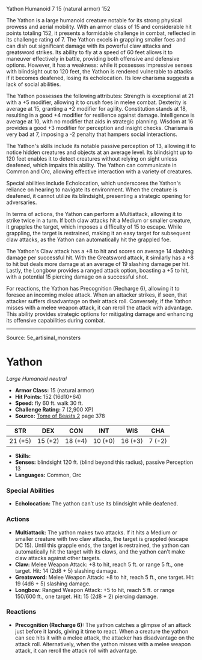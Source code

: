 <MonsterName/>Yathon</MonsterName>
<CreatureType/>Humanoid</CreatureType>
<CR/>7</CR>
<AC/>15 (natural armor)</AC>
<HP/>152</HP>
<summary>The Yathon is a large humanoid creature notable for its strong physical prowess and aerial mobility. With an armor class of 15 and considerable hit points totaling 152, it presents a formidable challenge in combat, reflected in its challenge rating of 7. The Yathon excels in grappling smaller foes and can dish out significant damage with its powerful claw attacks and greatsword strikes. Its ability to fly at a speed of 60 feet allows it to maneuver effectively in battle, providing both offensive and defensive options. However, it has a weakness: while it possesses impressive senses with blindsight out to 120 feet, the Yathon is rendered vulnerable to attacks if it becomes deafened, losing its echolocation. Its low charisma suggests a lack of social abilities.</summary>

<detail>

The Yathon possesses the following attributes: Strength is exceptional at 21 with a +5 modifier, allowing it to crush foes in melee combat. Dexterity is average at 15, granting a +2 modifier for agility. Constitution stands at 18, resulting in a good +4 modifier for resilience against damage. Intelligence is average at 10, with no modifier that aids in strategic planning. Wisdom at 16 provides a good +3 modifier for perception and insight checks. Charisma is very bad at 7, imposing a -2 penalty that hampers social interactions.

The Yathon's skills include its notable passive perception of 13, allowing it to notice hidden creatures and objects at an average level. Its blindsight up to 120 feet enables it to detect creatures without relying on sight unless deafened, which impairs this ability. The Yathon can communicate in Common and Orc, allowing effective interaction with a variety of creatures.

Special abilities include Echolocation, which underscores the Yathon's reliance on hearing to navigate its environment. When the creature is deafened, it cannot utilize its blindsight, presenting a strategic opening for adversaries.

In terms of actions, the Yathon can perform a Multiattack, allowing it to strike twice in a turn. If both claw attacks hit a Medium or smaller creature, it grapples the target, which imposes a difficulty of 15 to escape. While grappling, the target is restrained, making it an easy target for subsequent claw attacks, as the Yathon can automatically hit the grappled foe. 

The Yathon's Claw attack has a +8 to hit and scores on average 14 slashing damage per successful hit. With the Greatsword attack, it similarly has a +8 to hit but deals more damage at an average of 19 slashing damage per hit. Lastly, the Longbow provides a ranged attack option, boasting a +5 to hit, with a potential 15 piercing damage on a successful shot.

For reactions, the Yathon has Precognition (Recharge 6), allowing it to foresee an incoming melee attack. When an attacker strikes, if seen, that attacker suffers disadvantage on their attack roll. Conversely, if the Yathon misses with a melee weapon attack, it can reroll the attack with advantage. This ability provides strategic options for mitigating damage and enhancing its offensive capabilities during combat.</detail>



---

Source: 5e_artisinal_monsters

# Yathon

*Large* *Humanoid* *neutral*

- **Armor Class:** 15 (natural armor)
- **Hit Points:** 152 (16d10+64)
- **Speed:** fly 60 ft. walk 30 ft.
- **Challenge Rating:** 7 (2,900 XP)
- **Source:** [Tome of Beasts 2](https://koboldpress.com/kpstore/product/tome-of-beasts-2-for-5th-edition) page 378

| STR | DEX | CON | INT | WIS | CHA |
| --- | --- | --- | --- | --- | --- |
| 21 (+5) | 15 (+2) | 18 (+4) | 10 (+0) | 16 (+3) | 7 (-2) |

- **Skills:** 
- **Senses:** blindsight 120 ft. (blind beyond this radius), passive Perception 13
- **Languages:** Common, Orc

### Special Abilities

- **Echolocation:** The yathon can’t use its blindsight while deafened.

### Actions

- **Multiattack:** The yathon makes two attacks. If it hits a Medium or smaller creature with two claw attacks, the target is grappled (escape DC 15). Until this grapple ends, the target is restrained, the yathon can automatically hit the target with its claws, and the yathon can’t make claw attacks against other targets.
- **Claw:** Melee Weapon Attack: +8 to hit, reach 5 ft. or range 5 ft., one target. Hit: 14 (2d8 + 5) slashing damage.
- **Greatsword:** Melee Weapon Attack: +8 to hit, reach 5 ft., one target. Hit: 19 (4d6 + 5) slashing damage.
- **Longbow:** Ranged Weapon Attack: +5 to hit, reach 5 ft. or range 150/600 ft., one target. Hit: 15 (2d8 + 2) piercing damage.

### Reactions

- **Precognition (Recharge 6):** The yathon catches a glimpse of an attack just before it lands, giving it time to react. When a creature the yathon can see hits it with a melee attack, the attacker has disadvantage on the attack roll. Alternatively, when the yathon misses with a melee weapon attack, it can reroll the attack roll with advantage.




